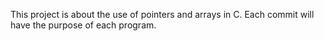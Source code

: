This project is about the use of pointers and arrays in C. Each commit will have the purpose of each program.